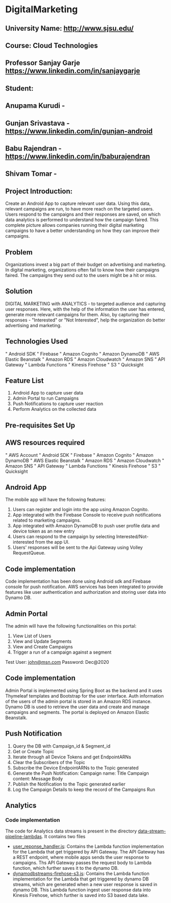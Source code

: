 # DigitalMarketing

## University Name: http://www.sjsu.edu/ 
## Course: Cloud Technologies
## Professor Sanjay Garje https://www.linkedin.com/in/sanjaygarje 
## Student: 
## Anupama Kurudi -
## Gunjan Srivastava - https://www.linkedin.com/in/gunjan-android
## Babu Rajendran - https://www.linkedin.com/in/baburajendran
## Shivam Tomar - 
## Project Introduction:

Create an Android App to capture relevant user data. Using this data, relevant campaigns are run, to have more reach on the targeted users. Users respond to the campaigns and their responses are saved, on which data analytics is performed to understand how the campaign faired. This complete picture allows companies running their digital marketing campaigns to have a better understanding on how they can improve their campaigns.

## Problem 
Organizations invest a big part of their budget on advertising and marketing. In digital marketing, organizations often fail to know how their campaigns faired. The campaigns they send out to the users might be a hit or miss. 

## Solution 
DIGITAL MARKETING with ANALYTICS - to targeted audience and capturing user responses.
Here, with the help of the information the user has entered, generate more relevant campaigns for them. Also, by capturing their responses - "Interested" or "Not Interested", help the organization do better advertising and marketing. 

## Technologies Used
 
"	Android SDK
"	Firebase
"	Amazon Cognito
"	Amazon DynamoDB
"	AWS Elastic Beanstalk
"	Amazon RDS
"	Amazon Cloudwatch
"	Amazon SNS
"	API Gateway
"	Lambda Functions
"	Kinesis Firehose
"	S3
"	Quicksight


## Feature List
1.	Android App to capture user data
2.	Admin Portal to run Campaigns
3.	Push Notifications to capture user reaction
4.	Perform Analytics on the collected data

## Pre-requisites Set Up
## AWS resources required
" AWS Account
"	Android SDK
"	Firebase
"	Amazon Cognito
"	Amazon DynamoDB
"	AWS Elastic Beanstalk
"	Amazon RDS
"	Amazon Cloudwatch
"	Amazon SNS
"	API Gateway
"	Lambda Functions
"	Kinesis Firehose
"	S3
"	Quicksight



## Android App

The mobile app will have the following features:

1. Users can register and login into the app using Amazon Cognito.
2. App integrated with the Firebase Console to receive push notifications related to marketing campaigns.
3. App integrated with Amazon DynamoDB to push user profile data and device token as an new entry
4. Users can respond to the campaign by selecting Interested/Not-interested from the app UI.
5. Users' responses will be sent to the Api Gateway using Volley RequestQueue.
## Code implementation
   Code implementation has been done using Android sdk and Firebase console for push notification. AWS services has been integrated to provide features like user authentication and authorization and storing user data into Dynamo DB.
   
## Admin Portal

The admin will have the following functionalities on this portal: 

1. View List of Users
2. View and Update Segments
3. View and Create Campaigns
4. Trigger a run of a campaign against a segment

Test User: john@msn.com
Password: Dec@2020

## Code implementation
   Admin Portal is implemented using Spring Boot as the backend and it uses Thymeleaf templates and Bootstrap for the user interface. Auth information of the users of the admin portal is stored in an Amazon RDS instance. Dynamo DB is used to retrieve the user data and create and manage campaigns and segments. The portal is deployed on Amazon Elastic Beanstalk.
   
## Push Notification

1. Query the DB with Campaign_id & Segment_id
2. Get or Create Topic
3. Iterate through all Device Tokens and get EndpointARNs
4. Clear the Subscribers of the Topic
5. Subscribe the Device EndpointARNs to the Topic generated
6. Generate the Push Notification:
Campaign name: Title
Campaign content: Message Body
7. Publish the Notification to the Topic generated earlier
8. Log the Campaign Details to keep the record of the Campaigns Run


## Analytics

### Code implementation
The code for Analytics data streams is present in the directory [data-stream-pipeline-lambdas](./data-stream-pipeline-lambdas).
It contains two files
  * [user_reponse_handler.js](./data-stream-pipeline-lambdas/user_reponse_handler.js): Contains the Lambda function implementation for the Lambda that get triggered by API Gateway. The API Gateway has a REST endpoint, where mobile apps sends the user response to campaigns. Ths API Gateway passes the request body to Lambda function, which further saves it to the dynamo DB.
 * [dynamodbstreams-firehose-s3.js](./data-stream-pipeline-lambdas/dynamodbstreams-firehose-s3.js): Contains the Lambda function implementation for the Lambda that get triggered by dynamo DB streams, which are generated when a new user response is saved in dynamo DB. This Lambda function ingest user response data into Kinesis Firehose, which further is saved into S3 based data lake.

